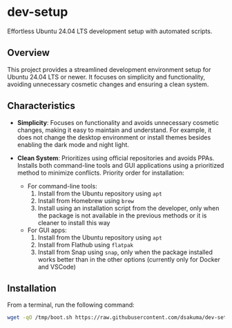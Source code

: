 # dev-setup

Effortless Ubuntu 24.04 LTS development setup with automated scripts.

## Overview

This project provides a streamlined development environment setup for Ubuntu 24.04 LTS or newer. It focuses on simplicity and functionality, avoiding unnecessary cosmetic changes and ensuring a clean system.

## Characteristics

- **Simplicity**: Focuses on functionality and avoids unnecessary cosmetic changes, making it easy to maintain and understand. For example, it does not change the desktop environment or install themes besides enabling the dark mode and night light.
- **Clean System**: Prioritizes using official repositories and avoids PPAs. Installs both command-line tools and GUI applications using a prioritized method to minimize conflicts. Priority order for installation:

  - For command-line tools:
    1. Install from the Ubuntu repository using `apt`
    2. Install from Homebrew using `brew`
    3. Install using an installation script from the developer, only when the package is not available in the previous methods or it is cleaner to install this way
  - For GUI apps:
    1. Install from the Ubuntu repository using `apt`
    2. Install from Flathub using `flatpak`
    3. Install from Snap using `snap`, only when the package installed works better than in the other options (currently only for Docker and VSCode)

## Installation

From a terminal, run the following command:

```sh
wget -qO /tmp/boot.sh https://raw.githubusercontent.com/dsakuma/dev-setup/main/boot.sh && source /tmp/boot.sh
```
